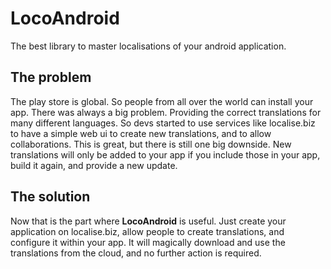 # LocoAndroid

The best library to master localisations of your android application. 


## The problem

The play store is global. So people from all over the world can install your app. There was always a big problem. 
Providing the correct translations for many different languages. So devs started to use services like localise.biz
to have a simple web ui to create new translations, and to allow collaborations.
This is great, but there is still one big downside. New translations will only be added to your app if you include
those in your app, build it again, and provide a new update. 

## The solution

Now that is the part where **LocoAndroid** is useful. Just create your application on localise.biz, allow people
to create translations, and configure it within your app. It will magically download and use the translations from
the cloud, and no further action is required.


